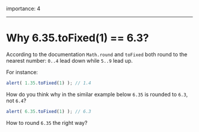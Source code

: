importance: 4

---

# Why 6.35.toFixed(1) == 6.3?

According to the documentation `Math.round` and `toFixed` both round to the nearest number: `0..4` lead down while `5..9` lead up.

For instance:

```js run
alert( 1.35.toFixed(1) ); // 1.4
```

How do you think why in the similar example below `6.35` is rounded to `6.3`, not `6.4`?

```js run
alert( 6.35.toFixed(1) ); // 6.3
```

How to round `6.35` the right way?

